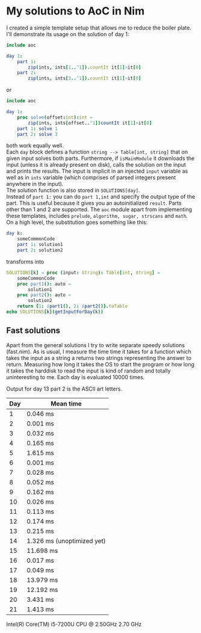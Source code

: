 # My solutions to AoC in Nim

I created a simple template setup that allows me to reduce the boiler plate. I'll demonstrate its usage on the solution of day 1:

```nim
include aoc

day 1:
    part 1:
        zip(ints, ints[1..^1]).countIt it[1]>it[0]
    part 2:
        zip(ints, ints[3..^1]).countIt it[1]>it[0]
```

or

```nim
include aoc

day 1:
    proc solve(offset:int):int =
        zip(ints, ints[offset..^1])countIt it[1]>it[0]
    part 1: solve 1
    part 2: solve 3
```
both work equally well.  
Each `day` block defines a function `string --> Table[int, string]` that on given input solves both parts. Furthermore, if `isMainModule` it downloads the input (unless it is already present on disk), calls the solution on the input and prints the results.
The input is implicit in an injected `input` variable as well as in `ints` variable (which comprises of parsed integers present anywhere in the input).  
The solution function is also stored in `SOLUTIONS[day]`.  
Instead of `part 1:` you can do `part 1,int` and specify the output type of the part. This is useful because it gives you an autoinitialized `result`. Parts other than 1 and 2 are supported.
The `aoc` module apart from implementing these templates, includes `prelude`, `algorithm, sugar, strscans` and `math`.
On a high level, the substitution goes something like this:

```nim
day k:
    someCommonCode
    part 1: solution1
    part 2: solution2
```
transforms into
```nim
SOLUTIONS[k] = proc (input: string): Table[int, string] =
    someCommonCode
    proc part1(): auto =
        solution1
    proc part2(): auto =
        solution2
    return {1: $part1(), 2: $part2()}.toTable
echo SOLUTIONS[k](getInputForDay(k))
```

## Fast solutions
Apart from the general solutions I try to write separate speedy solutions (fast.nim).
As is usual, I measure the time time it takes for a function which takes the input as a string a returns two strings representing the answer to return. Measuring how long it takes the OS to start the program or how long it takes the harddisk to read the input is kind of random and totally uninteresting to me. Each day is evaluated 10000 times.

Output for day 13 part 2 is the ASCII art letters.

| Day             	| Mean time        	|
|-----------------	|---------------	|
| 1              	| 0.046 ms       	|
| 2              	| 0.001 ms       	|
| 3              	| 0.032 ms       	|
| 4              	| 0.165 ms       	|
| 5              	| 1.615 ms       	|
| 6              	| 0.001 ms       	|   
| 7              	| 0.028 ms       	|
| 8              	| 0.052 ms       	|
| 9              	| 0.162 ms       	|
| 10              	| 0.026 ms       	|
| 11              	| 0.113 ms       	|
| 12              	| 0.174 ms       	|
| 13              	| 0.215 ms       	|
| 14              	| 1.326 ms (unoptimized yet)    	|
| 15              	| 11.698 ms      	|
| 16              	| 0.017 ms      	|
| 17              	| 0.049 ms      	|
| 18              	| 13.979 ms      	|
| 19              	| 12.192 ms      	|
| 20              	| 3.431 ms      	|
| 21              	| 1.413 ms      	|

Intel(R) Core(TM) i5-7200U CPU @ 2.50GHz   2.70 GHz
